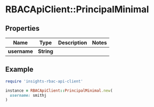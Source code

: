 # RBACApiClient::PrincipalMinimal

## Properties

| Name | Type | Description | Notes |
| ---- | ---- | ----------- | ----- |
| **username** | **String** |  |  |

## Example

```ruby
require 'insights-rbac-api-client'

instance = RBACApiClient::PrincipalMinimal.new(
  username: smithj
)
```

